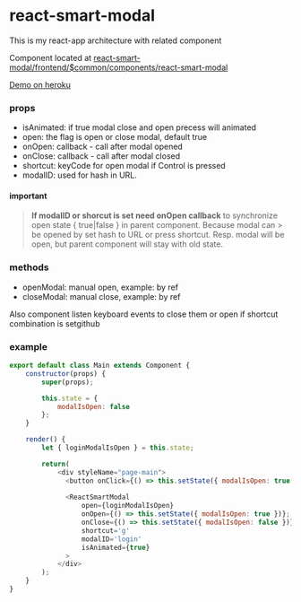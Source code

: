 # react-smart-modal

This is my react-app architecture with related component

Component located at [react-smart-modal/frontend/$common/components/react-smart-modal](https://github.com/soldovskij/react-smart-modal/tree/master/frontend/%24common/components/react-smart-modal)

[Demo on heroku](https://react-smart-modal.herokuapp.com/)

### props
* isAnimated: if true modal close and open precess will animated
* open: the flag is open or close modal, default true
* onOpen: callback - call after modal opened
* onClose: callback - call after modal closed
* shortcut: keyCode for open modal if Control is pressed
* modalID: used for hash in URL. 

#### important
> **If modalID or shorcut is set need onOpen callback** to synchronize open state { true|false } in parent component. Because modal can > be opened by set hash to URL or press shortcut. Resp. modal will be open, but parent component will stay with old state.

### methods
* openModal: manual open, example: by ref
* closeModal: manual close, example: by ref

Also component listen keyboard events to close them or open if shortcut combination is setgithub

### example

```javascript
export default class Main extends Component {
    constructor(props) {
        super(props);

        this.state = {
            modalIsOpen: false
        };
    }

    render() {
        let { loginModalIsOpen } = this.state;

        return(
            <div styleName="page-main">
              <button onClick={() => this.setState({ modalIsOpen: true })}>click me</button>
              
              <ReactSmartModal
                  open={loginModalIsOpen}
                  onOpen={() => this.setState({ modalIsOpen: true })};
                  onClose={() => this.setState({ modalIsOpen: false })};
                  shortcut='g'
                  modalID='login'
                  isAnimated={true}
              >
            </div>
        );
    }
}
```
